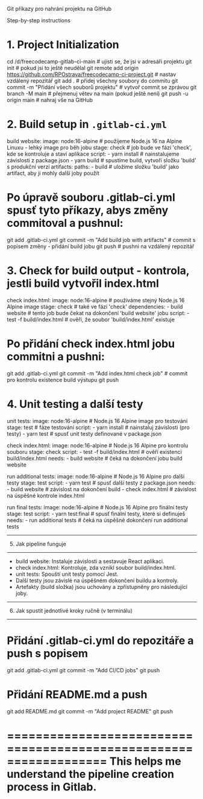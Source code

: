 
Git příkazy pro nahrání projektu na GitHub


Step-by-step instructions

# 1. Project Initialization
cd /d/freecodecamp-gitlab-ci-main      # ujisti se, že jsi v adresáři projektu
git init                               # pokud jsi to ještě neudělal
git remote add origin https://github.com/RPOstrava/freecodecamp-ci-project.git  # nastav vzdálený repozitář
git add .                              # přidej všechny soubory do commitu
git commit -m "Přidání všech souborů projektu"   # vytvoř commit se zprávou
git branch -M main                     # přejmenuj větev na main (pokud ještě není)
git push -u origin main                # nahraj vše na GitHub

# 2. Build setup in `.gitlab-ci.yml`
build website:
  image: node:16-alpine       # použijeme Node.js 16 na Alpine Linuxu - lehký image pro běh jobu
  stage: check                # job bude ve fázi 'check', kde se kontroluje a staví aplikace
  script:
    - yarn install            # nainstalujeme závislosti z package.json
    - yarn build              # spustíme build, vytvoří složku 'build' s produkční verzí
  artifacts:
    paths:
      - build                 # uložíme složku 'build' jako artifact, aby ji mohly další joby použít

# Po úpravě souboru .gitlab-ci.yml spusť tyto příkazy, abys změny commitoval a pushnul:
git add .gitlab-ci.yml
git commit -m "Add build job with artifacts"   # commit s popisem změny - přidání build jobu
git push                                      # pushni na vzdálený repozitář

# 3. Check for build output - kontrola, jestli build vytvořil index.html
check index.html:
  image: node:16-alpine                          # používáme stejný Node.js 16 Alpine image
  stage: check                                  # také ve fázi 'check'
  dependencies:
    - build website                             # tento job bude čekat na dokončení 'build website' jobu
  script:
    - test -f build/index.html                  # ověří, že soubor 'build/index.html' existuje

# Po přidání check index.html jobu commitni a pushni:
git add .gitlab-ci.yml
git commit -m "Add index.html check job"       # commit pro kontrolu existence build výstupu
git push

# 4. Unit testing a další testy
unit tests:
  image: node:16-alpine              # Node.js 16 Alpine image pro testování
  stage: test                       # fáze testování
  script:
    - yarn install                  # nainstaluj závislosti (pro testy)
    - yarn test                    # spusť unit testy definované v package.json

check index.html:
  image: node:16-alpine              # Node.js 16 Alpine pro kontrolu souboru
  stage: check
  script:
    - test -f build/index.html      # ověří existenci build/index.html
  needs:
    - build website                 # čeká na dokončení jobu build website

run additional tests:
  image: node:16-alpine              # Node.js 16 Alpine pro další testy
  stage: test
  script:
    - yarn test                    # spusť další testy z package.json
  needs:
    - build website                # závislost na dokončení build
    - check index.html             # závislost na úspěšné kontrole index.html

run final tests:
  image: node:16-alpine              # Node.js 16 Alpine pro finální testy
  stage: test
  script:
    - yarn test:final              # spusť finální testy, které si definuješ
  needs:
    - run additional tests         # čeká na úspěšné dokončení run additional tests

------------------------------------------------------------------
5. Jak pipeline funguje
------------------------------------------------------------------

- build website: Instaluje závislosti a sestavuje React aplikaci.
- check index.html: Kontroluje, zda vznikl soubor build/index.html.
- unit tests: Spouští unit testy pomocí Jest.
- Další testy jsou závislé na úspěšném dokončení buildu a kontroly.
- Artefakty (build složka) jsou uchovány a zpřístupněny pro následující joby.


------------------------------------------------------------------
6. Jak spustit jednotlivé kroky ručně (v terminálu)
------------------------------------------------------------------

# Přidání .gitlab-ci.yml do repozitáře a push s popisem
git add .gitlab-ci.yml
git commit -m "Add CI/CD jobs"
git push

# Přidání README.md a push
git add README.md
git commit -m "Add project README"
git push


==================================================================
This helps me understand the pipeline creation process in Gitlab.
==================================================================
